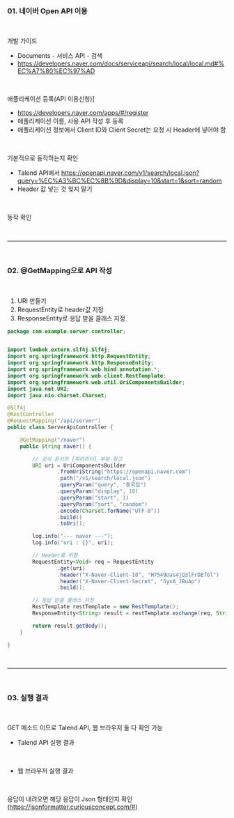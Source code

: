 <h3>01. 네이버 Open API 이용</h3>

<br>

개발 가이드
- Documents - 서비스 API - 검색
- https://developers.naver.com/docs/serviceapi/search/local/local.md#%EC%A7%80%EC%97%AD

<br>

애플리케이션 등록(API 이용신청)]
- https://developers.naver.com/apps/#/register
- 애플리케이션 이름, 사용 API 작성 후 등록
- 애플리케이션 정보에서 Client ID와 Client Secret는 요청 시 Header에 넣어야 함

<br>

기본적으로 동작하는지 확인
- Talend API에서 https://openapi.naver.com/v1/search/local.json?query=%EC%A3%BC%EC%8B%9D&display=10&start=1&sort=random
- Header 값 넣는 것 잊지 말기

<br>

동작 확인

<br>

---

<br>

<h3>02. @GetMapping으로 API 작성</h3>

<br>

1. URI 만들기
2. RequestEntity로 header값 지정
3. ResponseEntity로 응답 받을 클래스 지정

```java
package com.example.server.controller;


import lombok.extern.slf4j.Slf4j;
import org.springframework.http.RequestEntity;
import org.springframework.http.ResponseEntity;
import org.springframework.web.bind.annotation.*;
import org.springframework.web.client.RestTemplate;
import org.springframework.web.util.UriComponentsBuilder;
import java.net.URI;
import java.nio.charset.Charset;

@Slf4j
@RestController
@RequestMapping("/api/server")
public class ServerApiController {

    @GetMapping("/naver")
    public String naver() {

        // 공식 문서의 [파라미터] 부분 참고
        URI uri = UriComponentsBuilder
                .fromUriString("https://openapi.naver.com")
                .path("/v1/search/local.json")
                .queryParam("query", "중국집")
                .queryParam("display", 10)
                .queryParam("start", 1)
                .queryParam("sort", "random")
                .encode(Charset.forName("UTF-8"))
                .build()
                .toUri();

        log.info("--- naver ---");
        log.info("uri : {}", uri);

        // Header를 위함
        RequestEntity<Void> req = RequestEntity
                .get(uri)
                .header("X-Naver-Client-Id", "H7549Uas4jQ3lFrDEfGl")
                .header("X-Naver-Client-Secret", "5yxA_JBuAp")
                .build();

        // 응답 받을 클래스 지정
        RestTemplate restTemplate = new RestTemplate();
        ResponseEntity<String> result = restTemplate.exchange(req, String.class);

        return result.getBody();
    }

}
```

<br>

---

<br>

<h3>03. 실행 결과</h3>

<br>

GET 메소드 이므로 Talend API, 웹 브라우저 둘 다 확인 가능

- Talend API 실행 결과


<br>

- 웹 브라우저 실행 결과


<br>

응답이 내려오면 해당 응답이 Json 형태인지 확인 (https://jsonformatter.curiousconcept.com/#)